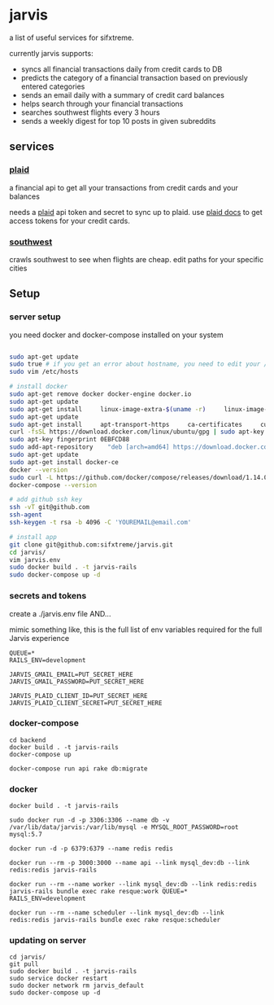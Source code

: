 # jarvis

a list of useful services for sifxtreme.

currently jarvis supports:

- syncs all financial transactions daily from credit cards to DB 
- predicts the category of a financial transaction based on previously entered categories
- sends an email daily with a summary of credit card balances
- helps search through your financial transactions
- searches southwest flights every 3 hours
- sends a weekly digest for top 10 posts in given subreddits

## services

### [plaid](docs/plaid.md)

a financial api to get all your transactions from credit cards and your balances

needs a [plaid](https://plaid.com/) api token and secret to sync up to plaid. use [plaid docs](https://plaid.com/docs/api/) to get access tokens for your credit cards.

### [southwest](backend/app/lib/southwest)

crawls southwest to see when flights are cheap. edit paths for your specific cities

## Setup

### server setup

you need docker and docker-compose installed on your system

```bash

sudo apt-get update
sudo true # if you get an error about hostname, you need to edit your /etc/hosts file (https://askubuntu.com/questions/59458/error-message-when-i-run-sudo-unable-to-resolve-host-none)
sudo vim /etc/hosts

# install docker
sudo apt-get remove docker docker-engine docker.io
sudo apt-get update
sudo apt-get install     linux-image-extra-$(uname -r)     linux-image-extra-virtual
sudo apt-get update
sudo apt-get install     apt-transport-https     ca-certificates     curl     software-properties-common
curl -fsSL https://download.docker.com/linux/ubuntu/gpg | sudo apt-key add -
sudo apt-key fingerprint 0EBFCD88
sudo add-apt-repository    "deb [arch=amd64] https://download.docker.com/linux/ubuntu $(lsb_release -cs) stable"
sudo apt-get update
sudo apt-get install docker-ce
docker --version
sudo curl -L https://github.com/docker/compose/releases/download/1.14.0/docker-compose-`uname -s`-`uname -m` > /usr/local/bin/docker-compose
docker-compose --version

# add github ssh key
ssh -vT git@github.com
ssh-agent
ssh-keygen -t rsa -b 4096 -C 'YOUREMAIL@email.com'

# install app
git clone git@github.com:sifxtreme/jarvis.git
cd jarvis/
vim jarvis.env
sudo docker build . -t jarvis-rails
sudo docker-compose up -d
```

### secrets and tokens

create a ./jarvis.env file
AND...

mimic something like, this is the full list of env variables required for the full Jarvis experience
```
QUEUE=* 
RAILS_ENV=development

JARVIS_GMAIL_EMAIL=PUT_SECRET_HERE
JARVIS_GMAIL_PASSWORD=PUT_SECRET_HERE

JARVIS_PLAID_CLIENT_ID=PUT_SECRET_HERE
JARVIS_PLAID_CLIENT_SECRET=PUT_SECRET_HERE
```


### docker-compose

```
cd backend
docker build . -t jarvis-rails
docker-compose up

docker-compose run api rake db:migrate
```

### docker

```
docker build . -t jarvis-rails

sudo docker run -d -p 3306:3306 --name db -v /var/lib/data/jarvis:/var/lib/mysql -e MYSQL_ROOT_PASSWORD=root mysql:5.7

docker run -d -p 6379:6379 --name redis redis

docker run --rm -p 3000:3000 --name api --link mysql_dev:db --link redis:redis jarvis-rails

docker run --rm --name worker --link mysql_dev:db --link redis:redis jarvis-rails bundle exec rake resque:work QUEUE=* RAILS_ENV=development

docker run --rm --name scheduler --link mysql_dev:db --link redis:redis jarvis-rails bundle exec rake resque:scheduler
```

### updating on server

```
cd jarvis/
git pull
sudo docker build . -t jarvis-rails
sudo service docker restart
sudo docker network rm jarvis_default
sudo docker-compose up -d
```